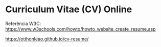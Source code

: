 # Curriculum Vitae (CV) Online

Referência W3C: https://www.w3schools.com/howto/howto_website_create_resume.asp

https://otthonleao.github.io/cv-resume/
